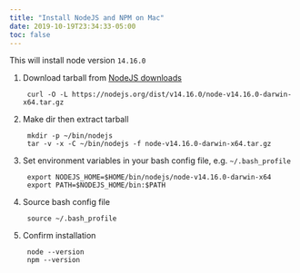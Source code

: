```yaml
---
title: "Install NodeJS and NPM on Mac"
date: 2019-10-19T23:34:33-05:00
toc: false
---
```


This will install node version `14.16.0`

1. Download tarball from [NodeJS downloads](https://nodejs.org/en/download/)

        curl -O -L https://nodejs.org/dist/v14.16.0/node-v14.16.0-darwin-x64.tar.gz

1. Make dir then extract tarball

        mkdir -p ~/bin/nodejs
        tar -v -x -C ~/bin/nodejs -f node-v14.16.0-darwin-x64.tar.gz

1. Set environment variables in your bash config file, e.g. `~/.bash_profile`

        export NODEJS_HOME=$HOME/bin/nodejs/node-v14.16.0-darwin-x64
        export PATH=$NODEJS_HOME/bin:$PATH

1. Source bash config file

        source ~/.bash_profile

1. Confirm installation

        node --version
        npm --version
